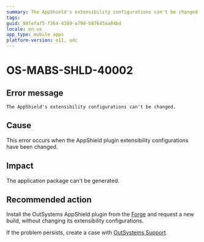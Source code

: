 ```yaml
---
summary: The AppShield's extensibility configurations can't be changed.
tags:
guid: 98fefaf5-f364-4389-a798-b87645aa84bd
locale: en-us
app_type: mobile apps
platform-version: o11, odc
---
```


# OS-MABS-SHLD-40002

## Error message

`The AppShield's extensibility configurations can't be changed.`

## Cause

This error occurs when the AppShield plugin extensibility configurations have been changed.

## Impact

The application package can't be generated.

## Recommended action

Install the OutSystems AppShield plugin from the [Forge](https://www.outsystems.com/forge/component-overview/9379/outsystems-appshield) and request a new build, without changing its extensibility configurations.

If the problem persists, create a case with [OutSystems Support](https://www.outsystems.com/support/portal/open-support-case?ErrorCode=OS-MABS-SHLD-40002).
